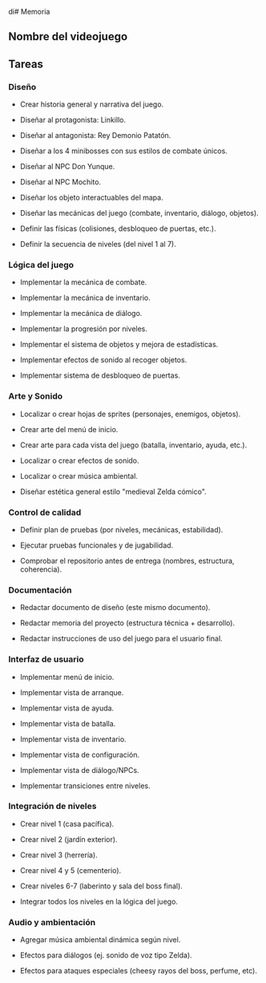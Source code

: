  di# Memoria

## Nombre del videojuego

## Tareas
 ### Diseño
 - Crear historia general y narrativa del juego.

 - Diseñar al protagonista: Linkillo.

 - Diseñar al antagonista: Rey Demonio Patatón.

 - Diseñar a los 4 minibosses con sus estilos de combate únicos.

 - Diseñar al NPC Don Yunque.

 - Diseñar al NPC Mochito.

 - Diseñar los objeto interactuables del mapa.

 - Diseñar las mecánicas del juego (combate, inventario, diálogo, objetos).

 - Definir las físicas (colisiones, desbloqueo de puertas, etc.).

 - Definir la secuencia de niveles (del nivel 1 al 7).

### Lógica del juego
 - Implementar la mecánica de combate.

 - Implementar la mecánica de inventario.

 - Implementar la mecánica de diálogo.

 - Implementar la progresión por niveles.

 - Implementar el sistema de objetos y mejora de estadísticas.

 - Implementar efectos de sonido al recoger objetos.

 - Implementar sistema de desbloqueo de puertas.

### Arte y Sonido

 - Localizar o crear hojas de sprites (personajes, enemigos, objetos).

 - Crear arte del menú de inicio.

 - Crear arte para cada vista del juego (batalla, inventario, ayuda, etc.).

 - Localizar o crear efectos de sonido.

 - Localizar o crear música ambiental.

 - Diseñar estética general estilo "medieval Zelda cómico".

### Control de calidad
 - Definir plan de pruebas (por niveles, mecánicas, estabilidad).

 - Ejecutar pruebas funcionales y de jugabilidad.

 - Comprobar el repositorio antes de entrega (nombres, estructura, coherencia).

### Documentación
 - Redactar documento de diseño (este mismo documento).

 - Redactar memoria del proyecto (estructura técnica + desarrollo).

 - Redactar instrucciones de uso del juego para el usuario final.

### Interfaz de usuario
 - Implementar menú de inicio.

 - Implementar vista de arranque.

 - Implementar vista de ayuda.

 - Implementar vista de batalla.

 - Implementar vista de inventario.

 - Implementar vista de configuración.

 - Implementar vista de diálogo/NPCs.

 - Implementar transiciones entre niveles.
### Integración de niveles
 - Crear nivel 1 (casa pacífica).

 - Crear nivel 2 (jardín exterior).

 - Crear nivel 3 (herrería).

 - Crear nivel 4 y 5 (cementerio).

 - Crear niveles 6-7 (laberinto y sala del boss final).

 - Integrar todos los niveles en la lógica del juego.

### Audio y ambientación
 - Agregar música ambiental dinámica según nivel.

 - Efectos para diálogos (ej. sonido de voz tipo Zelda).

-  Efectos para ataques especiales (cheesy rayos del boss, perfume, etc).

